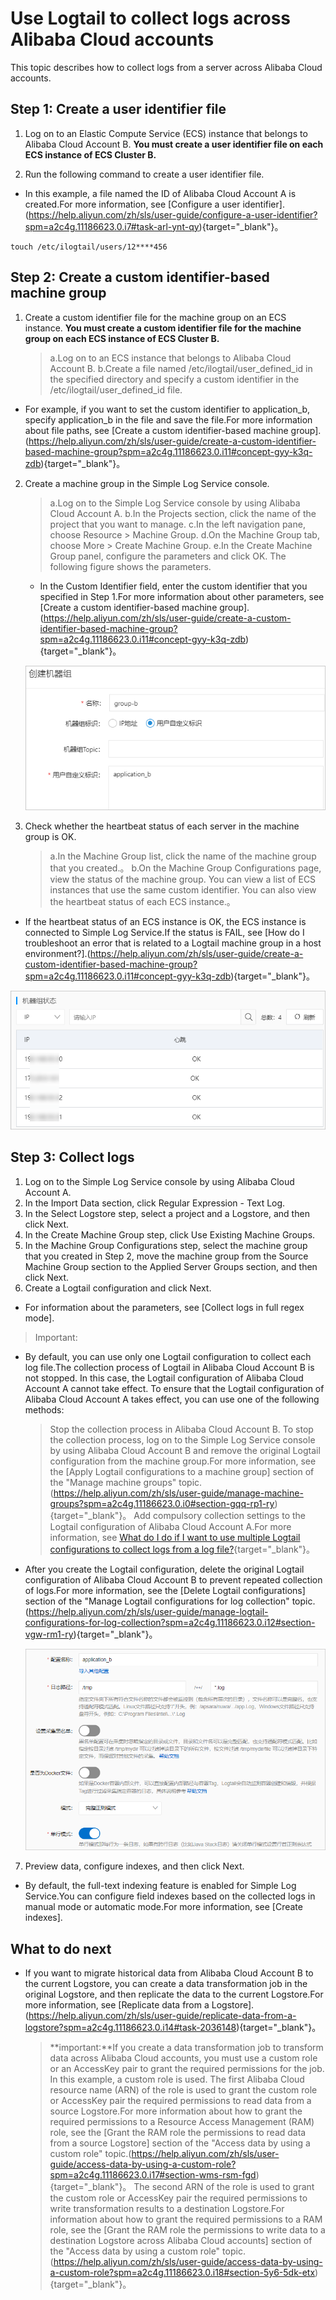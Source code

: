 # Use Logtail to collect logs across Alibaba Cloud accounts

This topic describes how to collect logs from a server across Alibaba Cloud accounts.

## Step 1: Create a user identifier file

1. Log on to an Elastic Compute Service (ECS) instance that belongs to Alibaba Cloud Account B.
   **You must create a user identifier file on each ECS instance of ECS Cluster B.**

2. Run the following command to create a user identifier file.

- In this example, a file named the ID of Alibaba Cloud Account A is created.For more information, see [Configure a user identifier].(https://help.aliyun.com/zh/sls/user-guide/configure-a-user-identifier?spm=a2c4g.11186623.0.i7#task-arl-ynt-qy){target="\_blank"}。

```
touch /etc/ilogtail/users/12****456
```

## Step 2: Create a custom identifier-based machine group

1. Create a custom identifier file for the machine group on an ECS instance.
   **You must create a custom identifier file for the machine group on each ECS instance of ECS Cluster B.**
   > a.Log on to an ECS instance that belongs to Alibaba Cloud Account B.
   > b.Create a file named /etc/ilogtail/user_defined_id in the specified directory and specify a custom identifier in the /etc/ilogtail/user_defined_id file.

- For example, if you want to set the custom identifier to application_b, specify application_b in the file and save the file.For more information about file paths, see [Create a custom identifier-based machine group].(https://help.aliyun.com/zh/sls/user-guide/create-a-custom-identifier-based-machine-group?spm=a2c4g.11186623.0.i11#concept-gyy-k3q-zdb){target="\_blank"}。

2. Create a machine group in the Simple Log Service console.

   > a.Log on to the Simple Log Service console by using Alibaba Cloud Account A.
   > b.In the Projects section, click the name of the project that you want to manage.
   > c.In the left navigation pane, choose Resource > Machine Group.
   > d.On the Machine Group tab, choose More > Create Machine Group.
   > e.In the Create Machine Group panel, configure the parameters and click OK. The following figure shows the parameters.

   - In the Custom Identifier field, enter the custom identifier that you specified in Step 1.For more information about other parameters, see [Create a custom identifier-based machine group].(https://help.aliyun.com/zh/sls/user-guide/create-a-custom-identifier-based-machine-group?spm=a2c4g.11186623.0.i11#concept-gyy-k3q-zdb){target="\_blank"}。

   ![image.png](./img/Acountlog2.png)

3. Check whether the heartbeat status of each server in the machine group is OK.
   > a.In the Machine Group list, click the name of the machine group that you created.。
   > b.On the Machine Group Configurations page, view the status of the machine group. You can view a list of ECS instances that use the same custom identifier. You can also view the heartbeat status of each ECS instance.。

- If the heartbeat status of an ECS instance is OK, the ECS instance is connected to Simple Log Service.If the status is FAIL, see [How do I troubleshoot an error that is related to a Logtail machine group in a host environment?].(https://help.aliyun.com/zh/sls/user-guide/create-a-custom-identifier-based-machine-group?spm=a2c4g.11186623.0.i11#concept-gyy-k3q-zdb){target="\_blank"}。

![image.png](./img/Acountlog3.png)

## Step 3: Collect logs

1. Log on to the Simple Log Service console by using Alibaba Cloud Account A.
2. In the Import Data section, click Regular Expression - Text Log.
3. In the Select Logstore step, select a project and a Logstore, and then click Next.
4. In the Create Machine Group step, click Use Existing Machine Groups.
5. In the Machine Group Configurations step, select the machine group that you created in Step 2, move the machine group from the Source Machine Group section to the Applied Server Groups section, and then click Next.
6. Create a Logtail configuration and click Next.

- For information about the parameters, see [Collect logs in full regex mode].

> Important:

- By default, you can use only one Logtail configuration to collect each log file.The collection process of Logtail in Alibaba Cloud Account B is not stopped. In this case, the Logtail configuration of Alibaba Cloud Account A cannot take effect. To ensure that the Logtail configuration of Alibaba Cloud Account A takes effect, you can use one of the following methods:
  > Stop the collection process in Alibaba Cloud Account B. To stop the collection process, log on to the Simple Log Service console by using Alibaba Cloud Account B and remove the original Logtail configuration from the machine group.For more information, see the [Apply Logtail configurations to a machine group] section of the "Manage machine groups" topic.(https://help.aliyun.com/zh/sls/user-guide/manage-machine-groups?spm=a2c4g.11186623.0.i0#section-gqq-rp1-ry){target="\_blank"}。
  > Add compulsory collection settings to the Logtail configuration of Alibaba Cloud Account A.For more information, see [What do I do if I want to use multiple Logtail configurations to collect logs from a log file?](https://help.aliyun.com/zh/sls/user-guide/what-do-i-do-if-i-want-to-use-multiple-logtail-configurations-to-collect-logs-from-a-log-file?spm=a2c4g.11186623.0.i11#concept-2180900){target="\_blank"}。
- After you create the Logtail configuration, delete the original Logtail configuration of Alibaba Cloud Account B to prevent repeated collection of logs.For more information, see the [Delete Logtail configurations] section of the "Manage Logtail configurations for log collection" topic.(https://help.aliyun.com/zh/sls/user-guide/manage-logtail-configurations-for-log-collection?spm=a2c4g.11186623.0.i12#section-vgw-rm1-ry){target="\_blank"}。

  ![image.png](./img/Acountlog4.png)

7. Preview data, configure indexes, and then click Next.

- By default, the full-text indexing feature is enabled for Simple Log Service.You can configure field indexes based on the collected logs in manual mode or automatic mode.For more information, see [Create indexes].

## What to do next

- If you want to migrate historical data from Alibaba Cloud Account B to the current Logstore, you can create a data transformation job in the original Logstore, and then replicate the data to the current Logstore.For more information, see [Replicate data from a Logstore].(https://help.aliyun.com/zh/sls/user-guide/replicate-data-from-a-logstore?spm=a2c4g.11186623.0.i14#task-2036148){target="\_blank"}。
  > **important:**If you create a data transformation job to transform data across Alibaba Cloud accounts, you must use a custom role or an AccessKey pair to grant the required permissions for the job. In this example, a custom role is used.
  > The first Alibaba Cloud resource name (ARN) of the role is used to grant the custom role or AccessKey pair the required permissions to read data from a source Logstore.For more information about how to grant the required permissions to a Resource Access Management (RAM) role, see the [Grant the RAM role the permissions to read data from a source Logstore] section of the "Access data by using a custom role" topic.(https://help.aliyun.com/zh/sls/user-guide/access-data-by-using-a-custom-role?spm=a2c4g.11186623.0.i17#section-wms-rsm-fgd){target="\_blank"}。
  > The second ARN of the role is used to grant the custom role or AccessKey pair the required permissions to write transformation results to a destination Logstore.For information about how to grant the required permissions to a RAM role, see the [Grant the RAM role the permissions to write data to a destination Logstore across Alibaba Cloud accounts] section of the "Access data by using a custom role" topic.(https://help.aliyun.com/zh/sls/user-guide/access-data-by-using-a-custom-role?spm=a2c4g.11186623.0.i18#section-5y6-5dk-etx){target="\_blank"}。
